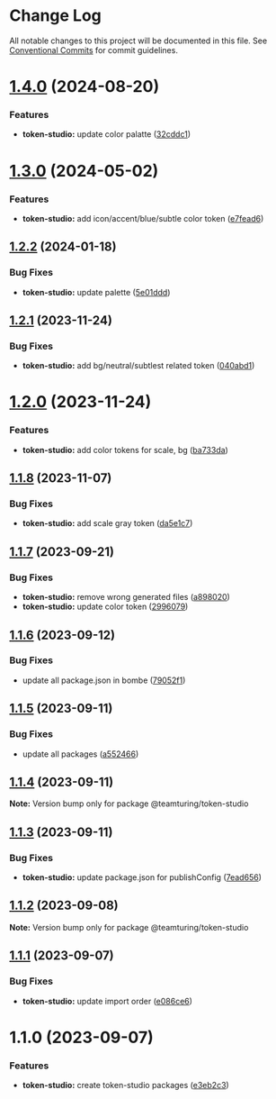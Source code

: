 # Change Log

All notable changes to this project will be documented in this file.
See [Conventional Commits](https://conventionalcommits.org) for commit guidelines.

# [1.4.0](https://github.com/weareteamturing/bombe/compare/@teamturing/token-studio@1.3.0...@teamturing/token-studio@1.4.0) (2024-08-20)

### Features

- **token-studio:** update color palatte ([32cddc1](https://github.com/weareteamturing/bombe/commit/32cddc143a771b2665504eb58361785e30cfc180))

# [1.3.0](https://github.com/weareteamturing/bombe/compare/@teamturing/token-studio@1.2.2...@teamturing/token-studio@1.3.0) (2024-05-02)

### Features

- **token-studio:** add icon/accent/blue/subtle color token ([e7fead6](https://github.com/weareteamturing/bombe/commit/e7fead66a7533901c76e7ca4bbd8e998a0e3eb94))

## [1.2.2](https://github.com/weareteamturing/bombe/compare/@teamturing/token-studio@1.2.1...@teamturing/token-studio@1.2.2) (2024-01-18)

### Bug Fixes

- **token-studio:** update palette ([5e01ddd](https://github.com/weareteamturing/bombe/commit/5e01dddfc49db7f7856571c30110efa4fdf1f358))

## [1.2.1](https://github.com/weareteamturing/bombe/compare/@teamturing/token-studio@1.2.0...@teamturing/token-studio@1.2.1) (2023-11-24)

### Bug Fixes

- **token-studio:** add bg/neutral/subtlest related token ([040abd1](https://github.com/weareteamturing/bombe/commit/040abd1636e795b72ba72d96cb43a08f9b96d8ef))

# [1.2.0](https://github.com/weareteamturing/bombe/compare/@teamturing/token-studio@1.1.8...@teamturing/token-studio@1.2.0) (2023-11-24)

### Features

- **token-studio:** add color tokens for scale, bg ([ba733da](https://github.com/weareteamturing/bombe/commit/ba733dacf480635d63dd3ed212ba951dd3734b14))

## [1.1.8](https://github.com/weareteamturing/bombe/compare/@teamturing/token-studio@1.1.7...@teamturing/token-studio@1.1.8) (2023-11-07)

### Bug Fixes

- **token-studio:** add scale gray token ([da5e1c7](https://github.com/weareteamturing/bombe/commit/da5e1c739d0255b648e5fb0b9a3e3123155a28bc))

## [1.1.7](https://github.com/weareteamturing/bombe/compare/@teamturing/token-studio@1.1.6...@teamturing/token-studio@1.1.7) (2023-09-21)

### Bug Fixes

- **token-studio:** remove wrong generated files ([a898020](https://github.com/weareteamturing/bombe/commit/a89802085935f9ff773e58f0ab9957a2d09499cf))
- **token-studio:** update color token ([2996079](https://github.com/weareteamturing/bombe/commit/29960793a93d22ddf732e521cf5007a1ee6594e4))

## [1.1.6](https://github.com/weareteamturing/bombe/compare/@teamturing/token-studio@1.1.5...@teamturing/token-studio@1.1.6) (2023-09-12)

### Bug Fixes

- update all package.json in bombe ([79052f1](https://github.com/weareteamturing/bombe/commit/79052f13406a1bd8baf4660b475755835bda8daf))

## [1.1.5](https://github.com/weareteamturing/bombe/compare/@teamturing/token-studio@1.1.4...@teamturing/token-studio@1.1.5) (2023-09-11)

### Bug Fixes

- update all packages ([a552466](https://github.com/weareteamturing/bombe/commit/a552466e5d12adb1b3b7ead61817aa7f94ea762c))

## [1.1.4](https://github.com/weareteamturing/bombe/compare/@teamturing/token-studio@1.1.3...@teamturing/token-studio@1.1.4) (2023-09-11)

**Note:** Version bump only for package @teamturing/token-studio

## [1.1.3](https://github.com/weareteamturing/bombe/compare/@teamturing/token-studio@1.1.2...@teamturing/token-studio@1.1.3) (2023-09-11)

### Bug Fixes

- **token-studio:** update package.json for publishConfig ([7ead656](https://github.com/weareteamturing/bombe/commit/7ead65601f20fb539082c2422e9cdbdff6519908))

## [1.1.2](https://github.com/weareteamturing/bombe/compare/@teamturing/token-studio@1.1.1...@teamturing/token-studio@1.1.2) (2023-09-08)

**Note:** Version bump only for package @teamturing/token-studio

## [1.1.1](https://github.com/weareteamturing/bombe/compare/@teamturing/token-studio@1.1.0...@teamturing/token-studio@1.1.1) (2023-09-07)

### Bug Fixes

- **token-studio:** update import order ([e086ce6](https://github.com/weareteamturing/bombe/commit/e086ce60f45d0e710e04a8e4f0ff794099929f43))

# 1.1.0 (2023-09-07)

### Features

- **token-studio:** create token-studio packages ([e3eb2c3](https://github.com/weareteamturing/bombe/commit/e3eb2c398efc3f5e53f389f10466a9ff0fbfcab7))
